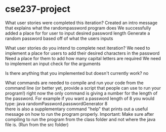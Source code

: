 # cse237-project
What user stories were completed this iteration?
  Created an intro message that explains what the randompassword program does
  We successfully added a place for for user to input desired password length
  Generate a random password based off of what the users inputs

What user stories do you intend to complete next iteration?
  We need to implement a place for users to add their desired characters in the password
  Need a place for them to add how many capital letters are required
  We need to implement an input check for the arguments

Is there anything that you implemented but doesn't currently work?
  no  

What commands are needed to compile and run your code from the command line (or better yet, provide a script that people can use to run your program!)
  right now the only command is giving a number for the length of the password. For example if you want a password length of 8 you would type: java randomPassword.passwordGenerator 8\
  there is also a supplementary command "help" that prints out a useful message on how to run the program properly.
  Important: Make sure after compiling to run the program from the class folder and not where the java file is. (Run from the src folder)
